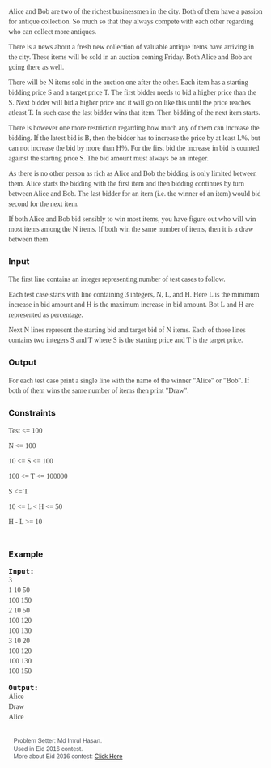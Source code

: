 <div style="box-sizing: border-box; color: #3e3f3a; font-family: 'PT Sans'; font-size: 14px; line-height: 20px;">
<p style="box-sizing: border-box; margin: 0px 0px 10px;">Alice and Bob are two of the richest businessmen in the city. Both of them have a passion for antique collection. So much so that they always compete with each other regarding who can collect more antiques.</p>
<p style="box-sizing: border-box; margin: 0px 0px 10px;">There is a news about a fresh new collection of valuable antique items have arriving in the city. These items will be sold in an auction coming Friday. Both Alice and Bob are going there as well.</p>
<p style="box-sizing: border-box; margin: 0px 0px 10px;">There will be N items sold in the auction one after the other. Each item has a starting bidding price S and a target price T. The first bidder needs to bid a higher price than the S. Next bidder will bid a higher price and it will go on like this until the price reaches atleast T. In such case the last bidder wins that item. Then bidding of the next item starts.</p>
<p style="box-sizing: border-box; margin: 0px 0px 10px;">There is however one more restriction regarding how much any of them can increase the bidding. If the latest bid is B, then the bidder has to increase the price by at least L%, but can not increase the bid by more than H%. For the first bid the increase in bid is counted against the starting price S. The bid amount must always be an integer.</p>
<p style="box-sizing: border-box; margin: 0px 0px 10px;">As there is no other person as rich as Alice and Bob the bidding is only limited between them. Alice starts the bidding with the first item and then bidding continues by turn between Alice and Bob. The last bidder for an item (i.e. the winner of an item) would bid second for the next item.</p>
<p style="box-sizing: border-box; margin: 0px 0px 10px;">If both Alice and Bob bid sensibly to win most items, you have figure out who will win most items among the N items. If both win the same number of items, then it is a draw between them.</p>
</div>
<h3>Input</h3>
<p style="box-sizing: border-box; margin: 0px 0px 10px; color: #3e3f3a; font-family: 'PT Sans'; font-size: 14px; line-height: 20px;">The first line contains an integer representing number of test cases to follow.</p>
<p style="box-sizing: border-box; margin: 0px 0px 10px; color: #3e3f3a; font-family: 'PT Sans'; font-size: 14px; line-height: 20px;">Each test case starts with line containing 3 integers, N, L, and H. Here L is the minimum increase in bid amount and H is the maximum increase in bid amount. Bot L and H are represented as percentage.</p>
<p style="box-sizing: border-box; margin: 0px 0px 10px; color: #3e3f3a; font-family: 'PT Sans'; font-size: 14px; line-height: 20px;">Next N lines represent the starting bid and target bid of N items. Each of those lines contains two integers S and T where S is the starting price and T is the target price.</p>
<h3>Output</h3>
<p><span style="color: #3e3f3a; font-family: 'PT Sans'; font-size: 14px; line-height: 20px;">For each test case print a single line with the name of the winner "Alice" or "Bob". If both of them wins the same number of items then print "Draw".</span></p>
<h3>Constraints</h3>
<p style="box-sizing: border-box; margin: 0px 0px 10px; color: #3e3f3a; font-family: 'PT Sans'; font-size: 14px; line-height: 20px;">Test &lt;= 100</p>
<p style="box-sizing: border-box; margin: 0px 0px 10px; color: #3e3f3a; font-family: 'PT Sans'; font-size: 14px; line-height: 20px;">N &lt;= 100</p>
<p style="box-sizing: border-box; margin: 0px 0px 10px; color: #3e3f3a; font-family: 'PT Sans'; font-size: 14px; line-height: 20px;">10 &lt;= S &lt;= 100</p>
<p style="box-sizing: border-box; margin: 0px 0px 10px; color: #3e3f3a; font-family: 'PT Sans'; font-size: 14px; line-height: 20px;">100 &lt;= T &lt;= 100000</p>
<p style="box-sizing: border-box; margin: 0px 0px 10px; color: #3e3f3a; font-family: 'PT Sans'; font-size: 14px; line-height: 20px;">S &lt;= T</p>
<p style="box-sizing: border-box; margin: 0px 0px 10px; color: #3e3f3a; font-family: 'PT Sans'; font-size: 14px; line-height: 20px;">10 &lt;= L &lt; H &lt;= 50</p>
<p style="box-sizing: border-box; margin: 0px 0px 10px; color: #3e3f3a; font-family: 'PT Sans'; font-size: 14px; line-height: 20px;">H - L &gt;= 10</p>
<h3><br>Example</h3>
<pre><strong>Input:</strong>
<span style="color: #3e3f3a; font-family: 'Ubuntu Mono'; font-size: 14px; line-height: 20px; white-space: pre;">3&nbsp;<br></span><span style="color: #3e3f3a; font-family: 'Ubuntu Mono'; font-size: 14px; line-height: 20px;">1 10 50<br>100 150<br>2 10 50<br>100 120<br>100 130<br>3 10 20<br>100 120<br>100 130<br>100 150</span></pre>
<pre><strong>Output:</strong>
<span style="color: #3e3f3a; font-family: 'Ubuntu Mono'; font-size: 14px; line-height: 20px; white-space: pre;">Alice<br>Draw<br>Alice</span></pre>
<pre style="box-sizing: border-box; overflow: auto; font-family: Menlo, Monaco, Consolas, 'Courier New', monospace; font-size: 11px; padding: 10px; margin: 20px 0px; line-height: 1.42857; color: #333333; word-break: break-all; word-wrap: break-word; border-radius: 3px; background-image: initial; background-attachment: initial; background-size: initial; background-origin: initial; background-clip: initial; background-position: 0px 50%; background-repeat: initial; border: 1px 1px 1px 5px solid #eeeeee #eeeeee #eeeeee #5bc0de;"><span style="box-sizing: border-box; color: #4b4f56; font-family: helvetica, arial, sans-serif; font-size: 12px; line-height: 15.36px; white-space: pre-wrap; background-color: #fefefe;">Problem Setter: Md Imrul Hasan. <br style="box-sizing: border-box;">Used in Eid 2016 contest. <br style="box-sizing: border-box;">More about Eid 2016 contest: <a href="https://www.facebook.com/events/611018449074622/" target="_blank">Click Here</a></span></pre>